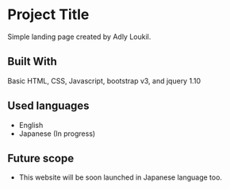 
# Project Title

Simple landing page created by Adly Loukil.

## Built With

Basic HTML, CSS, Javascript, bootstrap v3, and jquery 1.10

## Used languages

- English
- Japanese (In progress)

## Future scope

- This website will be soon launched in Japanese language too.

